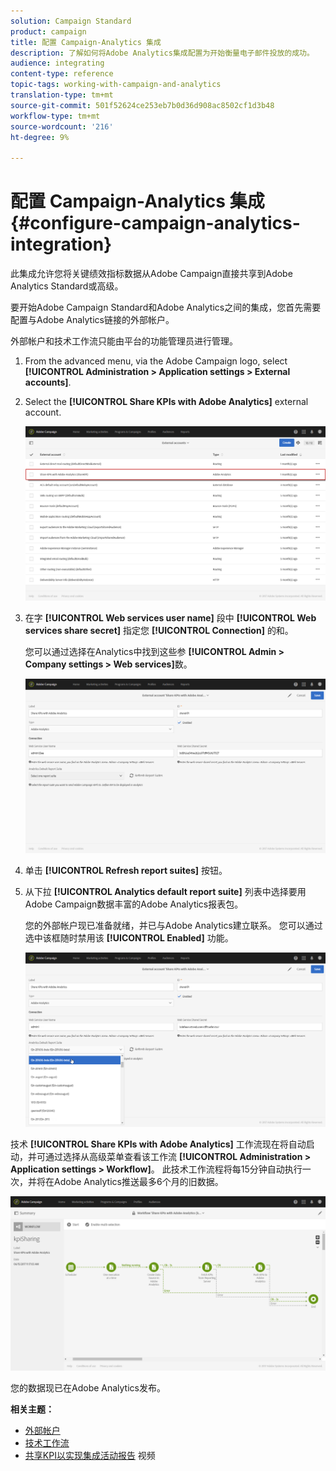 ```yaml
---
solution: Campaign Standard
product: campaign
title: 配置 Campaign-Analytics 集成
description: 了解如何将Adobe Analytics集成配置为开始衡量电子邮件投放的成功。
audience: integrating
content-type: reference
topic-tags: working-with-campaign-and-analytics
translation-type: tm+mt
source-git-commit: 501f52624ce253eb7b0d36d908ac8502cf1d3b48
workflow-type: tm+mt
source-wordcount: '216'
ht-degree: 9%

---
```



# 配置 Campaign-Analytics 集成{#configure-campaign-analytics-integration}

此集成允许您将关键绩效指标数据从Adobe Campaign直接共享到Adobe Analytics Standard或高级。

要开始Adobe Campaign Standard和Adobe Analytics之间的集成，您首先需要配置与Adobe Analytics链接的外部帐户。

外部帐户和技术工作流只能由平台的功能管理员进行管理。

1. From the advanced menu, via the Adobe Campaign logo, select **[!UICONTROL Administration > Application settings > External accounts]**.
1. Select the **[!UICONTROL Share KPIs with Adobe Analytics]** external account.

   ![](assets/analytics_2.png)

1. 在字 **[!UICONTROL Web services user name]** 段中 **[!UICONTROL Web services share secret]** 指定您 **[!UICONTROL Connection]** 的和。

   您可以通过选择在Analytics中找到这些参 **[!UICONTROL Admin > Company settings > Web services]**&#x200B;数。

   ![](assets/analytics_1.png)

1. 单击 **[!UICONTROL Refresh report suites]** 按钮。
1. 从下拉 **[!UICONTROL Analytics default report suite]** 列表中选择要用Adobe Campaign数据丰富的Adobe Analytics报表包。

   您的外部帐户现已准备就绪，并已与Adobe Analytics建立联系。 您可以通过选中该框随时禁用该 **[!UICONTROL Enabled]** 功能。

   ![](assets/analytics.png)

技术 **[!UICONTROL Share KPIs with Adobe Analytics]** 工作流现在将自动启动，并可通过选择从高级菜单查看该工作流 **[!UICONTROL Administration > Application settings > Workflow]**。 此技术工作流程将每15分钟自动执行一次，并将在Adobe Analytics推送最多6个月的旧数据。

![](assets/analytics_3.png)

您的数据现已在Adobe Analytics发布。

**相关主题：**

* [外部帐户](../../administration/using/external-accounts.md)
* [技术工作流](../../administration/using/technical-workflows.md)
* [共享KPI以实现集成活动报告](https://helpx.adobe.com/cn/marketing-cloud/how-to/email-marketing.html) 视频

